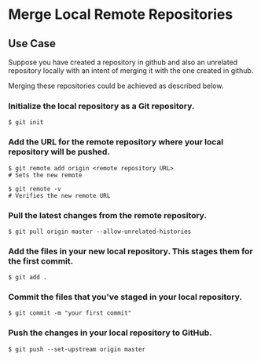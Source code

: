 # Merge Local Remote Repositories

## Use Case
Suppose you have created a repository in github and also an unrelated repository locally with an intent of merging it with the one created in github.

Merging these repositories could be achieved as described below.

### Initialize the local repository as a Git repository.

`$ git init`

### Add the URL for the remote repository where your local repository will be pushed.

```
$ git remote add origin <remote repository URL>
# Sets the new remote

$ git remote -v
# Verifies the new remote URL
```

### Pull the latest changes from the remote repository.
```
$ git pull origin master --allow-unrelated-histories
```

### Add the files in your new local repository. This stages them for the first commit.
```
$ git add .
```

### Commit the files that you've staged in your local repository.
```
$ git commit -m "your first commit"
```

### Push the changes in your local repository to GitHub.
```
$ git push --set-upstream origin master
```
